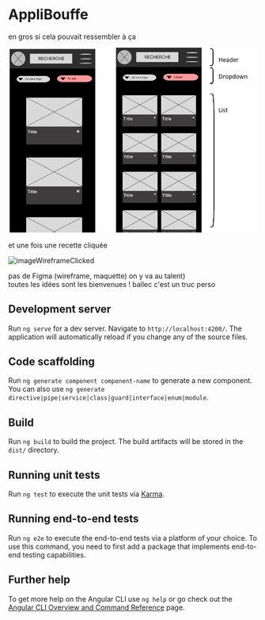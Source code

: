 # AppliBouffe

en gros si cela pouvait ressembler à ça  
  
![imageWireframe](./src/assets/images/mainPagewireframe.png)  
    
et une fois une recette cliquée
    
![imageWireframeClicked](./src/assets/images/mainPagewireframeClicked.png)  
  
pas de Figma (wireframe, maquette) on y va au talent)  
toutes les idées sont les bienvenues ! ballec c'est un truc perso  
  

## Development server

Run `ng serve` for a dev server. Navigate to `http://localhost:4200/`. The application will automatically reload if you change any of the source files.

## Code scaffolding

Run `ng generate component component-name` to generate a new component. You can also use `ng generate directive|pipe|service|class|guard|interface|enum|module`.

## Build

Run `ng build` to build the project. The build artifacts will be stored in the `dist/` directory.

## Running unit tests

Run `ng test` to execute the unit tests via [Karma](https://karma-runner.github.io).

## Running end-to-end tests

Run `ng e2e` to execute the end-to-end tests via a platform of your choice. To use this command, you need to first add a package that implements end-to-end testing capabilities.

## Further help

To get more help on the Angular CLI use `ng help` or go check out the [Angular CLI Overview and Command Reference](https://angular.io/cli) page.
